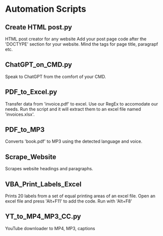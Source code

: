# Automation Scripts

## Create HTML post.py
  HTML post creator for any website
  Add your post page code after the 'DOCTYPE' section for your website. Mind the tags for page title, paragrapf etc.

## ChatGPT_on_CMD.py
  Speak to ChatGPT from the comfort of your CMD.

## PDF_to_Excel.py
  Transfer data from 'invoice.pdf' to excel.
  Use our RegEx to accomodate our needs.
  Run the script and it will extract them to an excel file named 'invoices.xlsx'.

## PDF_to_MP3
  Converts 'book.pdf' to MP3 using the detected language and voice.

## Scrape_Website
  Scrapes website headings and paragraphs.

## VBA_Print_Labels_Excel
  Prints 20 labels from a set of equal printing areas of an excel file.
  Open an excel file and press 'Alt+F11' to add the code.
  Run with 'Alt+F8'

## YT_to_MP4_MP3_CC.py
  YouTube downloader to MP4, MP3, captions
